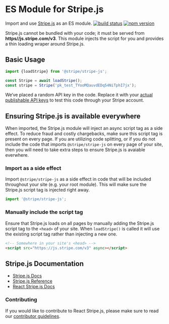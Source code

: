 # ES Module for Stripe.js

Import and use [Stripe.js](https://stripe.com/docs/stripe-js) as an ES module.
[![build status](https://img.shields.io/travis/stripe/stripe-js/master.svg?style=flat-square)](https://travis-ci.org/stripe/stripe-js)
[![npm version](https://img.shields.io/npm/v/@stripe/stripe-js.svg?style=flat-square)](https://www.npmjs.com/package/@stripe/stripe-js)

Stripe.js cannot be bundled with your code; it must be served from
**https//js</span>.<span>stripe</span>.<span>com/v3**. This module injects the
script for you and provides a thin loading wraper around Stripe.js.

## Basic Usage

```js
import {loadStripe} from '@stripe/stripe-js';

const Stripe = await loadStripe();
const stripe = Stripe('pk_test_TYooMQauvdEDq54NiTphI7jx');
```

We‘ve placed a random API key in the code. Replace it with your
[actual publishable API keys](https://dashboard.stripe.com/account/apikeys) to
test this code through your Stripe account.

## Ensuring Stripe.js is available everywhere

When imported, the Stripe.js module will inject an async script tag as a side
effect. To reduce fraud and costly chargebacks, make sure this script tag is
present on every page. If you are utilizing code splitting, or if you do not
include the code that imports `@stripe/stripe-js` on every page of your site,
then you will need to take extra steps to ensure Stripe.js is avaiable
everwhere.

### Import as a side effect

Import `@stripe/stripe-js` as a side effect in code that will be included
throughout your site (e.g. your root module). This will make sure the Stripe.js
script tag is injected right away.

```js
import '@stripe/stripe-js';
```

### Manually include the script tag

Ensure that Stripe.js loads on all pages by manually adding the Stripe.js script
tag to the `<head>` of your site. When `loadStripe()` is called it will use the
existing script tag rather than injecting a new one.

```html
<!-- Somewhere in your site's <head> -->
<script src="https://js.stripe.com/v3" async></script>
```

## Stripe.js Documentation

- [Stripe.js Docs](https://stripe.com/docs/stripe-js)
- [Stripe.js Reference](https://stripe.com/docs/api)
- [React Stripe.js Docs](https://stripe.com/docs/stripe-js/react)

### Contributing

If you would like to contribute to React Stripe.js, please make sure to read our
[contributor guidelines](CONTRIBUTING.md).
